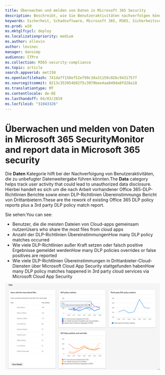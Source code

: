 ```yaml
---
title: Überwachen und melden von Daten in Microsoft 365 Security
description: Beschreibt, wie Sie Benutzeraktivitäten nachverfolgen können, die zu unbefugter Datenweitergabe führen könnten.
keywords: Sicherheit, Schadsoftware, Microsoft 365, M365, Sicherheitscenter, Überwachung, Bericht, Daten
ms.prod: w10
ms.mktglfcycl: deploy
ms.localizationpriority: medium
ms.author: ellevin
author: levinec
manager: dansimp
audience: ITPro
ms.collection: M365-security-compliance
ms.topic: article
search.appverid: met150
ms.openlocfilehash: 741daff150ef52ef99c3da31159c02bc9431757f
ms.sourcegitcommit: 8213c353954b92f5c3979bee4aa049da0fd28a18
ms.translationtype: MT
ms.contentlocale: de-DE
ms.lasthandoff: 04/03/2019
ms.locfileid: "31043326"
---
```

# <a name="monitor-and-report-data-in-microsoft-365-security"></a><span data-ttu-id="c01a4-104">Überwachen und melden von Daten in Microsoft 365 Security</span><span class="sxs-lookup"><span data-stu-id="c01a4-104">Monitor and report data in Microsoft 365 security</span></span>

<span data-ttu-id="c01a4-105">Die **Daten** Kategorie hilft bei der Nachverfolgung von Benutzeraktivitäten, die zu unbefugter Datenweitergabe führen könnten.</span><span class="sxs-lookup"><span data-stu-id="c01a4-105">The **Data** category helps track user activity that could lead to unauthorized data disclosure.</span></span> <span data-ttu-id="c01a4-106">Hierbei handelt es sich um die nach Arbeit vorhandener Office 365-DLP-Richtlinien Berichte sowie einen DLP-Richtlinien Übereinstimmungs Bericht von Drittanbietern.</span><span class="sxs-lookup"><span data-stu-id="c01a4-106">These are the rework of existing Office 365 DLP policy reports plus a 3rd party DLP policy match report.</span></span>

<span data-ttu-id="c01a4-107">Sie sehen:</span><span class="sxs-lookup"><span data-stu-id="c01a4-107">You can see:</span></span>

* <span data-ttu-id="c01a4-108">Benutzer, die die meisten Dateien von Cloud-apps gemeinsam nutzen</span><span class="sxs-lookup"><span data-stu-id="c01a4-108">Users who share the most files from cloud apps</span></span>
* <span data-ttu-id="c01a4-109">Anzahl der DLP-Richtlinien Übereinstimmungen</span><span class="sxs-lookup"><span data-stu-id="c01a4-109">How many DLP policy matches occurred</span></span>
* <span data-ttu-id="c01a4-110">Wie viele DLP-Richtlinien außer Kraft setzen oder falsch positive Ergebnisse gemeldet werden</span><span class="sxs-lookup"><span data-stu-id="c01a4-110">How many DLP policies overrides or false positives are reported</span></span>
* <span data-ttu-id="c01a4-111">Wie viele DLP-Richtlinien Übereinstimmungen in Drittanbieter-Cloud-Diensten über Microsoft Cloud App Security stattgefunden haben</span><span class="sxs-lookup"><span data-stu-id="c01a4-111">How many DLP policy matches happened in 3rd party cloud services via Microsoft Cloud App Security</span></span>

![Datenkategorie zur Überwachung der &-Berichte](./media/security-docs/data.png)
